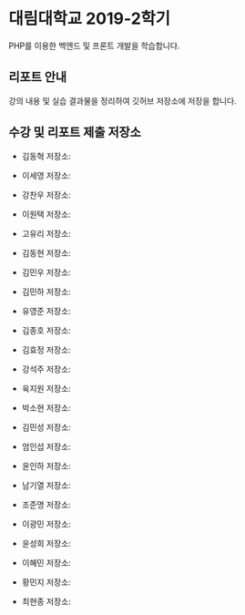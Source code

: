 # 대림대학교 2019-2학기
PHP를 이용한 백엔드 및 프론트 개발을 학습합니다.

## 리포트 안내
강의 내용 및 실습 결과물을 정리하여 깃허브 저장소에 저장을 합니다.

## 수강 및 리포트 제출 저장소

* 김동혁
저장소:

* 이세영
저장소:

* 강찬우
저장소:

* 이원택
저장소:

* 고유리
저장소:

* 김동현
저장소:

* 김민우
저장소:

* 김민하
저장소:

* 유영준
저장소:

* 김종호
저장소:

* 김효정
저장소:

* 강석주
저장소:

* 육지원
저장소:

* 박소현
저장소:

* 김민성
저장소:

* 엄인섭
저장소:

* 윤인하
저장소:

* 남기열
저장소:

* 조준명
저장소:

* 이광민
저장소:

* 윤성희
저장소:

* 이혜민
저장소:

* 황민지
저장소:

* 최현종
저장소:
